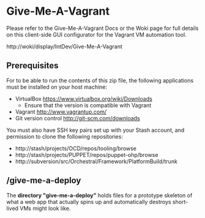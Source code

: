 Give-Me-A-Vagrant
=================

Please refer to the Give-Me-A-Vagrant Docs or the Woki page for full details on this client-side GUI configurator for the Vagrant VM automation tool.

http://woki/display/IntDev/Give-Me-A-Vagrant

Prerequisites
-------------

For to be able to run the contents of this zip file, the following applications must be installed on your host machine:
* VirtualBox https://www.virtualbox.org/wiki/Downloads
	* Ensure that the version is compatible with Vagrant
* Vagrant http://www.vagrantup.com/
* Git version control http://git-scm.com/downloads

You must also have SSH key pairs set up with your Stash account, and permission to clone the following repositories:
* http://stash/projects/OCD/repos/tooling/browse
* http://stash/projects/PUPPET/repos/puppet-ohp/browse
* http://subversion/src/Orchestral/Framework/PlatformBuild/trunk

/give-me-a-deploy
----------------

The **directory "give-me-a-deploy"** holds files for a prototype skeleton of what a web app that actually spins up and automatically destroys short-lived VMs might look like.